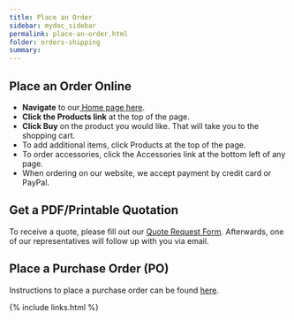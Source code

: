 ```yaml
---
title: Place an Order
sidebar: mydoc_sidebar
permalink: place-an-order.html
folder: orders-shipping
summary:
---
```


## Place an Order Online

* **Navigate** to our[ Home page here](https://www.saleae.com/).
* **Click the Products link** at the top of the page.
* **Click Buy** on the product you would like. That will take you to the shopping cart.
* To add additional items, click Products at the top of the page.
* To order accessories, click the Accessories link at the bottom left of any page.
* When ordering on our website, we accept payment by credit card or PayPal.

## Get a PDF/Printable Quotation

To receive a quote, please fill out our [Quote Request Form](https://saleae-support.typeform.com/to/WnpOte). Afterwards, one of our representatives will follow up with you via email.

## Place a Purchase Order \(PO\)

Instructions to place a purchase order can be found [here](https://support.saleae.com/ordering-and-shipping/place-a-purchase-order-po).

{% include links.html %}